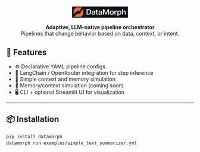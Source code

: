 
<p align="center">
  <img src="datamorph.png" alt="DataMorph Logo" width="150"/>
</p>

<p align="center">
  <strong>Adaptive, LLM-native pipeline orchestrator</strong><br>
  Pipelines that change behavior based on data, context, or intent.
</p>


## 🚀 Features

- ⚙️ Declarative YAML pipeline configs
- 🧠 LangChain / OpenRouter integration for step inference
- 🧠 Simple context and memory simulation
- 🔁 Memory/context simulation (coming soon)
- 🖥️ CLI + optional Streamlit UI for visualization

---

## 📦 Installation

```bash
pip install datamorph
datamorph run examples/simple_text_summarizer.yml